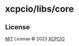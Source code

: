 # xcpcio/libs/core

## License

[MIT](../../../LICENSE) License © 2023 [XCPCIO][xcpcio]

[xcpcio]: https://github.com/XCPCIO
